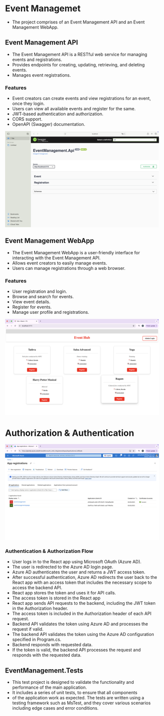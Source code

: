 # Event Managemet

- The project comprises of an Event Management API and an Event Management WebApp.

## Event Management API

- The Event Management API is a RESTful web service for managing events and registrations.
- Provides endpoints for creating, updating, retrieving, and deleting events.
- Manages event registrations.

### Features

- Event creators can create events and view registrations for an event, once they login.
- Users can view all available events and register for the same.
- JWT-based authentication and authorization.
- CORS support.
- OpenAPI (Swagger) documentation.

![alt text](<Screenshot 2025-02-04 at 15.46.55.png>)

## Event Management WebApp

- The Event Management WebApp is a user-friendly interface for interacting with the Event Management API.
- Allows event creators to easily manage events.
- Users can manage registrations through a web browser.

### Features

- User registration and login.
- Browse and search for events.
- View event details.
- Register for events.
- Manage user profile and registrations.

![alt text](<Screenshot 2025-02-04 at 15.34.23.png>)

# Authorization & Authentication

![alt text](<Screenshot 2025-02-04 at 16.01.36.png>)

### Authentication & Authorization Flow

- User logs in to the React app using Microsoft OAuth (Azure AD).
- The user is redirected to the Azure AD login page.
- Azure AD authenticates the user and returns a JWT access token.
- After successful authentication, Azure AD redirects the user back to the React app with an access token that includes the necessary scope to access the backend API.
- React app stores the token and uses it for API calls.
- The access token is stored in the React app
- React app sends API requests to the backend, including the JWT token in the Authorization header.
- The access token is included in the Authorization header of each API request.
- Backend API validates the token using Azure AD and processes the request if valid.
- The backend API validates the token using the Azure AD configuration specified in Program.cs.
- Backend responds with requested data.
- If the token is valid, the backend API processes the request and responds with the requested data.

## EventManagement.Tests

 * This test project is designed to validate the functionality and performance of the main application.
 * It includes a series of unit tests, to ensure that all components
 * of the application work as expected. The tests are written using a testing framework such as MsTest, and they cover various scenarios including edge cases and error conditions.
 